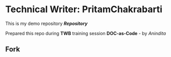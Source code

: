 # Technical Writer: PritamChakrabarti
This is my demo repository _**Repository**_

Prepared this repo during **TWB** training session **DOC-as-Code** - by _Anindita_
## Fork
